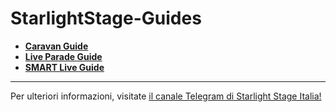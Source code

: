 # StarlightStage-Guides

* **[Caravan Guide](https://github.com/groowlithe/StarlightStage-Guides/blob/master/Caravan%20Guide.md)**
* **[Live Parade Guide](https://github.com/groowlithe/StarlightStage-Guides/blob/master/Live%20Parade%20Guide.md)**
* **[SMART Live Guide](https://github.com/groowlithe/StarlightStage-Guides/blob/master/SMART%20Live%20Guide.md)**

---

Per ulteriori informazioni, visitate [il canale Telegram di Starlight Stage Italia!](https://t.me/starlightstageitalia)
